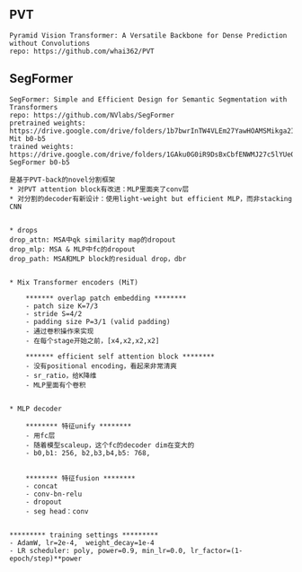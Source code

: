 
## PVT

    Pyramid Vision Transformer: A Versatile Backbone for Dense Prediction without Convolutions
    repo: https://github.com/whai362/PVT


## SegFormer

    SegFormer: Simple and Efficient Design for Semantic Segmentation with Transformers
    repo: https://github.com/NVlabs/SegFormer
    pretrained weights: https://drive.google.com/drive/folders/1b7bwrInTW4VLEm27YawHOAMSMikga2Ia, Mit b0-b5
    trained weights: https://drive.google.com/drive/folders/1GAku0G0iR9DsBxCbfENWMJ27c5lYUeQA, SegFormer b0-b5

    是基于PVT-back的novel分割框架
    * 对PVT attention block有改进：MLP里面夹了conv层
    * 对分割的decoder有新设计：使用light-weight but efficient MLP，而非stacking CNN


    * drops
    drop_attn: MSA中qk similarity map的dropout
    drop_mlp: MSA & MLP中fc的dropout
    drop_path: MSA和MLP block的residual drop，dbr


    * Mix Transformer encoders (MiT)

        ******* overlap patch embedding ********
        - patch size K=7/3
        - stride S=4/2
        - padding size P=3/1 (valid padding)
        - 通过卷积操作来实现
        - 在每个stage开始之前，[x4,x2,x2,x2]

        ******* efficient self attention block ********
        - 没有positional encoding，看起来非常清爽
        - sr_ratio，给K降维
        - MLP里面有个卷积


    * MLP decoder

        ******** 特征unify ********
        - 用fc层
        - 随着模型scaleup，这个fc的decoder dim在变大的
        - b0,b1: 256, b2,b3,b4,b5: 768,


        ******** 特征fusion ********
        - concat
        - conv-bn-relu
        - dropout
        - seg head：conv


    ********* training settings *********
    - AdamW, lr=2e-4,  weight_decay=1e-4
    - LR scheduler: poly, power=0.9, min_lr=0.0, lr_factor=(1-epoch/step)**power

















